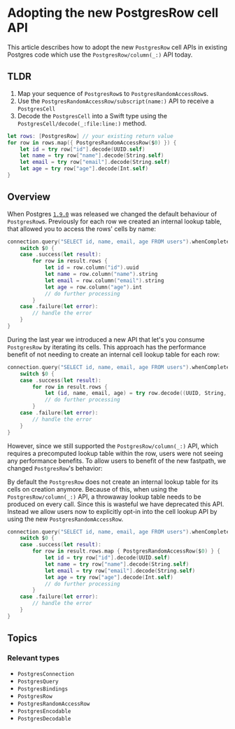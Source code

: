# Adopting the new PostgresRow cell API

This article describes how to adopt the new ``PostgresRow`` cell APIs in existing Postgres code 
which use the ``PostgresRow/column(_:)`` API today.  

## TLDR

1. Map your sequence of ``PostgresRow``s to ``PostgresRandomAccessRow``s.
2. Use the ``PostgresRandomAccessRow/subscript(name:)`` API to receive a ``PostgresCell``
3. Decode the ``PostgresCell`` into a Swift type using the ``PostgresCell/decode(_:file:line:)`` method.

```swift
let rows: [PostgresRow] // your existing return value
for row in rows.map({ PostgresRandomAccessRow($0) }) {
    let id = try row["id"].decode(UUID.self)
    let name = try row["name"].decode(String.self)
    let email = try row["email"].decode(String.self)
    let age = try row["age"].decode(Int.self)
}
```

## Overview

When Postgres [`1.9.0`] was released we changed the default behaviour of ``PostgresRow``s.
Previously for each row we created an internal lookup table, that allowed you to access the rows'
cells by name:

```swift
connection.query("SELECT id, name, email, age FROM users").whenComplete {
    switch $0 {
    case .success(let result):
        for row in result.rows {
            let id = row.column("id").uuid
            let name = row.column("name").string
            let email = row.column("email").string
            let age = row.column("age").int
            // do further processing
        }
    case .failure(let error):
        // handle the error
    }
}
```

During the last year we introduced a new API that let's you consume ``PostgresRow`` by iterating 
its cells. This approach has the performance benefit of not needing to create an internal cell 
lookup table for each row:

```swift
connection.query("SELECT id, name, email, age FROM users").whenComplete {
    switch $0 {
    case .success(let result):
        for row in result.rows {
            let (id, name, email, age) = try row.decode((UUID, String, String, Int).self)
            // do further processing
        }
    case .failure(let error):
        // handle the error
    }
}
```

However, since we still supported the ``PostgresRow/column(_:)`` API, which requires a precomputed 
lookup table within the row, users were not seeing any performance benefits. To allow users to 
benefit of the new fastpath, we changed ``PostgresRow``'s behavior:

By default the ``PostgresRow`` does not create an internal lookup table for its cells on creation 
anymore. Because of this, when using the ``PostgresRow/column(_:)`` API, a throwaway lookup table 
needs to be produced on every call. Since this is wasteful we have deprecated this API. Instead we 
allow users now to explicitly opt-in into the cell lookup API by using the new 
``PostgresRandomAccessRow``.

```swift
connection.query("SELECT id, name, email, age FROM users").whenComplete {
    switch $0 {
    case .success(let result):
        for row in result.rows.map { PostgresRandomAccessRow($0) } {
            let id = try row["id"].decode(UUID.self)
            let name = try row["name"].decode(String.self)
            let email = try row["email"].decode(String.self)
            let age = try row["age"].decode(Int.self)
            // do further processing
        }
    case .failure(let error):
        // handle the error
    }
}
```

## Topics

### Relevant types

- ``PostgresConnection``
- ``PostgresQuery``
- ``PostgresBindings``
- ``PostgresRow``
- ``PostgresRandomAccessRow``
- ``PostgresEncodable``
- ``PostgresDecodable``

[`1.9.0`]: https://github.com/vapor/postgres-nio/releases/tag/1.9.0
